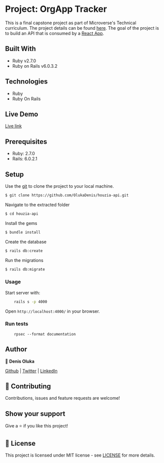 # Project: OrgApp Tracker

This is a final capstone project as part of Microverse's Technical curriculum. The project details can be found [here](https://www.notion.so/Final-Capstone-Project-Find-Your-House-9a424802e7dc48eb8ef40e2ac09397d1).
The goal of the project is to build an API that is consumed by a [React App](http://houzia-frontend.herokuapp.com/).

## Built With

- Ruby v2.7.0
- Ruby on Rails v6.0.3.2

## Technologies
- Ruby
- Ruby On Rails

## Live Demo
[Live link](http://houzia-api.herokuapp.com/)


## Prerequisites

- Ruby: 2.7.0
- Rails: 6.0.2.1

## Setup

Use the [git](https://git-scm.com/downloads) to clone the project to your local machine.
```sh
$ git clone https://github.com/OlukaDenis/houzia-api.git
```

Navigate to the extracted folder
```sh
$ cd houzia-api
```

Install the gems
```sh
$ bundle install
```

Create the database
```sh
$ rails db:create
```

Run the migrations
```sh
$ rails db:migrate
```


### Usage

Start server with:

```sh
    rails s -p 4000
```

Open `http://localhost:4000/` in your browser.

### Run tests

```
    rpsec --format documentation
```


## Author

👤 **Denis Oluka**

[Github](https://github.com/OlukaDenis) | [Twitter](https://twitter.com/dennycodev) | [LinkedIn](https://linkedin.com/in/denis-oluka-)


## 🤝 Contributing

Contributions, issues and feature requests are welcome!

## Show your support

Give a ⭐️ if you like this project!

## 📝 License

This project is licensed under MIT license - see [LICENSE](/LICENSE) for more details.

